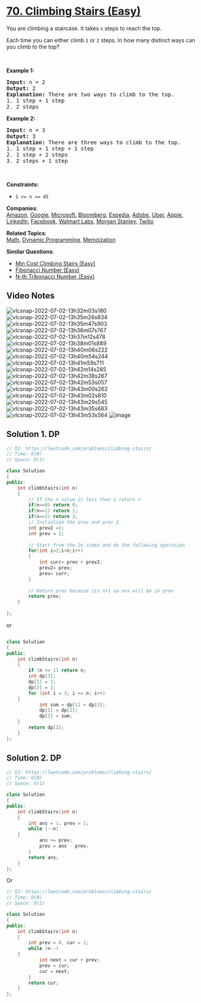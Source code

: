 # [70. Climbing Stairs (Easy)](https://leetcode.com/problems/climbing-stairs/)

<p>You are climbing a staircase. It takes <code>n</code> steps to reach the top.</p>

<p>Each time you can either climb <code>1</code> or <code>2</code> steps. In how many distinct ways can you climb to the top?</p>

<p>&nbsp;</p>
<p><strong>Example 1:</strong></p>

<pre><strong>Input:</strong> n = 2
<strong>Output:</strong> 2
<strong>Explanation:</strong> There are two ways to climb to the top.
1. 1 step + 1 step
2. 2 steps
</pre>

<p><strong>Example 2:</strong></p>

<pre><strong>Input:</strong> n = 3
<strong>Output:</strong> 3
<strong>Explanation:</strong> There are three ways to climb to the top.
1. 1 step + 1 step + 1 step
2. 1 step + 2 steps
3. 2 steps + 1 step
</pre>

<p>&nbsp;</p>
<p><strong>Constraints:</strong></p>

<ul>
	<li><code>1 &lt;= n &lt;= 45</code></li>
</ul>


**Companies**:  
[Amazon](https://leetcode.com/company/amazon), [Google](https://leetcode.com/company/google), [Microsoft](https://leetcode.com/company/microsoft), [Bloomberg](https://leetcode.com/company/bloomberg), [Expedia](https://leetcode.com/company/expedia), [Adobe](https://leetcode.com/company/adobe), [Uber](https://leetcode.com/company/uber), [Apple](https://leetcode.com/company/apple), [LinkedIn](https://leetcode.com/company/linkedin), [Facebook](https://leetcode.com/company/facebook), [Walmart Labs](https://leetcode.com/company/walmart-labs), [Morgan Stanley](https://leetcode.com/company/morgan-stanley), [Twilio](https://leetcode.com/company/twilio)

**Related Topics**:  
[Math](https://leetcode.com/tag/math/), [Dynamic Programming](https://leetcode.com/tag/dynamic-programming/), [Memoization](https://leetcode.com/tag/memoization/)

**Similar Questions**:
* [Min Cost Climbing Stairs (Easy)](https://leetcode.com/problems/min-cost-climbing-stairs/)
* [Fibonacci Number (Easy)](https://leetcode.com/problems/fibonacci-number/)
* [N-th Tribonacci Number (Easy)](https://leetcode.com/problems/n-th-tribonacci-number/)

## Video Notes

![vlcsnap-2022-07-02-13h32m03s180](https://user-images.githubusercontent.com/37560890/176992912-7da72647-bb32-41cf-9975-27511883b445.png)
![vlcsnap-2022-07-02-13h35m26s834](https://user-images.githubusercontent.com/37560890/176992914-4875a4f4-25ac-4073-80d1-1dd6b2f5baf6.png)
![vlcsnap-2022-07-02-13h35m47s903](https://user-images.githubusercontent.com/37560890/176992915-002ecf7d-3e5f-486d-b37f-6117f86467a9.png)
![vlcsnap-2022-07-02-13h36m07s767](https://user-images.githubusercontent.com/37560890/176992916-ffa022a6-1e06-4e24-a2e2-07fb1826f43b.png)
![vlcsnap-2022-07-02-13h37m12s478](https://user-images.githubusercontent.com/37560890/176992917-faaad136-d805-4b1f-b182-82a76e9153fc.png)
![vlcsnap-2022-07-02-13h38m01s889](https://user-images.githubusercontent.com/37560890/176992919-7f2c0780-38cc-41be-b697-fcf27932dff5.png)
![vlcsnap-2022-07-02-13h40m06s222](https://user-images.githubusercontent.com/37560890/176992920-5194ee69-f4e1-4de2-b682-fc342a42a242.png)
![vlcsnap-2022-07-02-13h40m54s244](https://user-images.githubusercontent.com/37560890/176992922-744ff567-8f40-43fc-8b82-c94426e77e62.png)
![vlcsnap-2022-07-02-13h41m59s711](https://user-images.githubusercontent.com/37560890/176992923-1fc882ba-ff78-4617-b035-4808abb7e831.png)
![vlcsnap-2022-07-02-13h42m14s285](https://user-images.githubusercontent.com/37560890/176992924-3020a34d-7ee0-4c33-810f-3c75cbf23f8f.png)
![vlcsnap-2022-07-02-13h42m38s267](https://user-images.githubusercontent.com/37560890/176992926-997e42b5-fff3-4c86-a164-ca563ea1b114.png)
![vlcsnap-2022-07-02-13h42m53s057](https://user-images.githubusercontent.com/37560890/176992927-ddfcf7db-4b3b-4383-aadc-3e06b2fa7006.png)
![vlcsnap-2022-07-02-13h43m00s262](https://user-images.githubusercontent.com/37560890/176992928-1642208a-db3f-4c76-a230-da19f5895a9b.png)
![vlcsnap-2022-07-02-13h43m02s810](https://user-images.githubusercontent.com/37560890/176992929-842d9746-5131-4fc8-81fe-3bdb61d2c464.png)
![vlcsnap-2022-07-02-13h43m29s545](https://user-images.githubusercontent.com/37560890/176992930-01c70e00-d074-43ef-b9e8-000e92fa7fde.png)
![vlcsnap-2022-07-02-13h43m35s683](https://user-images.githubusercontent.com/37560890/176992931-13de1dbb-ea5f-428f-999e-b2320e47395e.png)
![vlcsnap-2022-07-02-13h43m53s564](https://user-images.githubusercontent.com/37560890/176992932-cdd101ed-c469-4880-90da-2760fae7629d.png)
![image](https://user-images.githubusercontent.com/37560890/176993083-b310e9d2-4a78-4c7b-b14e-23205b9e4c2b.png)

## Solution 1. DP

```cpp
// OJ: https://leetcode.com/problems/climbing-stairs/
// Time: O(N)
// Space: O(1)

class Solution
{
public:
    int climbStairs(int n) 
    {
        // If the n value is less then 1 return n
        if(n<=0) return 0;
        if(n==1) return 1;
        if(n==2) return 2;
        // Initialize the prev and prev 2
        int prev2 =1;
        int prev = 2;
        
        // Start from the 2n index and do the following operation
        for(int i=2;i<n;i++)
        {
            int curr= prev + prev2;
            prev2= prev;
            prev= curr;
        }
        
        // Return prev because its n+1 so ans will be in prev
        return prev;
    }
    
};
```

or

```cpp

class Solution 
{ 
public:
    int climbStairs(int n) 
    {
        if (n <= 1) return n;
        int dp[3];
        dp[1] = 1;
        dp[2] = 2;
        for (int i = 3; i <= n; i++) 
	{
            int sum = dp[1] + dp[2];
            dp[1] = dp[2];
            dp[2] = sum;
	}
        return dp[2];
    }
};

```

## Solution 2. DP

```cpp
// OJ: https://leetcode.com/problems/climbing-stairs/
// Time: O(N)
// Space: O(1)

class Solution 
{
public:
    int climbStairs(int n) 
    {
        int ans = 1, prev = 1;
        while (--n) 
	{
            ans += prev;
            prev = ans - prev;
        }
        return ans;
    }
};
```

Or

```cpp
// OJ: https://leetcode.com/problems/climbing-stairs/
// Time: O(N)
// Space: O(1)

class Solution 
{
public:
    int climbStairs(int n) 
    {
        int prev = 0, cur = 1;
        while (n--) 
	{
            int next = cur + prev;
            prev = cur;
            cur = next;
        }
        return cur;
    }
};
```
